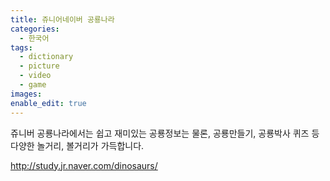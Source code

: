 ```yaml
---
title: 쥬니어네이버 공룡나라
categories:
  - 한국어
tags:
  - dictionary
  - picture
  - video
  - game
images:
enable_edit: true
---
```

쥬니버 공룡나라에서는 쉽고 재미있는 공룡정보는 물론, 공룡만들기, 공룡박사 퀴즈 등 다양한 놀거리, 볼거리가 가득합니다.

http://study.jr.naver.com/dinosaurs/
